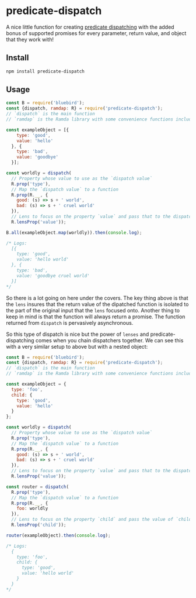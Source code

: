 # predicate-dispatch

A nice little function for creating [predicate dispatching](https://en.wikipedia.org/wiki/Predicate_dispatch) with the added bonus of supported promises for every parameter, return value, and object that they work with!

## Install
```bash
npm install predicate-dispatch
```

## Usage
```javascript
const B = require('bluebird');
const {dispatch, ramdap: R} = require('predicate-dispatch');
// `dispatch` is the main function
// `ramdap` is the Ramda library with some convenience functions included for working with promises

const exampleObject = [{
    type: 'good',
    value: 'hello'
  }, {
    type: 'bad',
    value: 'goodbye'
  }];

const worldly = dispatch(
  // Property whose value to use as the `dispatch value`
  R.prop('type'),
  // Map the `dispatch value` to a function
  R.prop(R.__, {
    good: (s) => s + ' world',
    bad: (s) => s + ' cruel world'
  }),
  // Lens to focus on the property `value` and pass that to the dispatchee
  R.lensProp('value'));

B.all(exampleObject.map(worldly)).then(console.log);

/* Logs:
  [{
    type: 'good',
    value: 'hello world'
  }, {
    type: 'bad',
    value: 'goodbye cruel world'
  }]
*/
```

So there is a lot going on here under the covers. The key thing above is that the `lens` insures that the return value of the dipatched function is isolated to the part of the original input that the `lens` focused onto. Another thing to keep in mind is that the function will always return a promise. The function returned from `dispatch` is pervasively asynchronous.

So this type of dispatch is nice but the power of `lenses` and predicate-dispatching comes when you chain dispatchers together. We can see this with a very similar setup to above but with a nested object:

```javascript
const B = require('bluebird');
const {dispatch, ramdap: R} = require('predicate-dispatch');
// `dispatch` is the main function
// `ramdap` is the Ramda library with some convenience functions included for working with promises

const exampleObject = {
  type: 'foo',
  child: {
    type: 'good',
    value: 'hello'
  }
};

const worldly = dispatch(
  // Property whose value to use as the `dispatch value`
  R.prop('type'),
  // Map the `dispatch value` to a function
  R.prop(R.__, {
    good: (s) => s + ' world',
    bad: (s) => s + ' cruel world'
  }),
  // Lens to focus on the property `value` and pass that to the dispatchee
  R.lensProp('value'));

const router = dispatch(
  R.prop('type'),
  // Map the `dispatch value` to a function
  R.prop(R.__, {
    foo: worldly
  }),
  // Lens to focus on the property `child` and pass the value of `child` to the dispatchee
  R.lensProp('child'));

router(exampleObject).then(console.log);

/* Logs:
  {
    type: 'foo',
    child: {
      type: 'good',
      value: 'hello world'
    }
  }
*/
```
